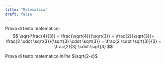```yaml
---
title: "Matematica"
draft: false
---
```

<!-- script MathJax -->

<script type="text/javascript" src="https://cdnjs.cloudflare.com/ajax/libs/mathjax/2.7.1/MathJax.js?config=TeX-AMS-MML_HTMLorMML">
MathJax.Hub.Config({
  tex2jax: {
    inlineMath: [['$','$'], ['\\(','\\)']],
    displayMath: [['$$','$$'], ['\[','\]']],
    processEscapes: true,
    processEnvironments: true,
    skipTags: ['script', 'noscript', 'style', 'textarea', 'pre'],
    TeX: { equationNumbers: { autoNumber: "AMS" },
         extensions: ["AMSmath.js", "AMSsymbols.js"] }
  }
});
</script>
 Prova di testo matematico:
$$
\sqrt{\frac{4}{3}} = \frac{\sqrt{4}}{\sqrt{3}} = \frac{2}{\sqrt{3}}= \frac{2 \cdot \sqrt{3}}{\sqrt{3} \cdot \sqrt{3}} = \frac{2 \cdot \sqrt{3}}{3} = \frac{2}{3} \cdot \sqrt{3}
$$

Prova di testo matematico *inline* $\sqrt{2-x}$ 




